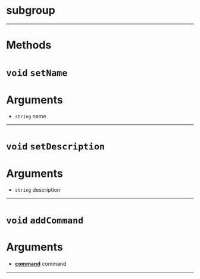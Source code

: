 # subgroup


---
# Methods
# `void` `setName`

# Arguments
* `string` name  

---
# `void` `setDescription`

# Arguments
* `string` description  

---
# `void` `addCommand`

# Arguments
* **[command](https://github.com/devonium/gm-discordAPI/blob/doc/command.md#command)** command  

---
